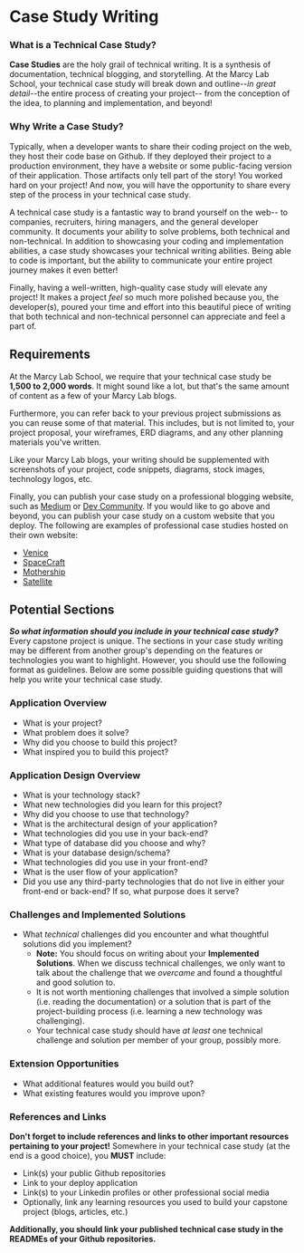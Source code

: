 # Case Study Writing

### What is a Technical Case Study?
**Case Studies** are the holy grail of technical writing. It is a synthesis of documentation, technical blogging, and storytelling. At the Marcy Lab School, your technical case study will break down and outline--*in great detail*--the entire process of creating your project-- from the conception of the idea, to planning and implementation, and beyond! 

### Why Write a Case Study?
Typically, when a developer wants to share their coding project on the web, they host their code base on Github. If they deployed their project to a production environment, they have a website or some public-facing version of their application. Those artifacts only tell part of the story! You worked hard on your project! And now, you will have the opportunity to share every step of the process in your technical case study. 

A technical case study is a fantastic way to brand yourself on the web-- to companies, recruiters, hiring managers, and the general developer community. It documents your ability to solve problems, both technical and non-technical. In addition to showcasing your coding and implementation abilities, a case study showcases your technical writing abilities. Being able to code is important, but the ability to communicate your entire project journey makes it even better! 

Finally, having a well-written, high-quality case study will elevate any project! It makes a project *feel* so much more polished because you, the developer(s), poured your time and effort into this beautiful piece of writing that both technical and non-technical personnel can appreciate and feel a part of. 

## Requirements

At the Marcy Lab School, we require that your technical case study be **1,500 to 2,000 words**. It might sound like a lot, but that's the same amount of content as a few of your Marcy Lab blogs. 

Furthermore, you can refer back to your previous project submissions as you can reuse some of that material. This includes, but is not limited to, your project proposal, your wireframes, ERD diagrams, and any other planning materials you've written. 

Like your Marcy Lab blogs, your writing should be supplemented with screenshots of your project, code snippets, diagrams, stock images,  technology logos, etc.

Finally, you can publish your case study on a professional blogging website, such as [Medium](https://medium.com/) or [Dev Community](https://dev.to/). If you would like to go above and beyond, you can publish your case study on a custom website that you deploy. The following are examples of professional case studies hosted on their own website:
- [Venice](https://venice-framework.github.io/case-study.html)
- [SpaceCraft](https://spacecraft-repl.com/whitepaper)
- [Mothership](https://mothership.live/case-study.html)
- [Satellite](https://satellite-baas.github.io/#case-study)

## Potential Sections

**_So what information should you include in your technical case study?_** Every capstone project is unique. The sections in your case study writing may be different from another group's depending on the features or technologies you want to highlight. However, you should use the following format as guidelines. Below are some possible guiding questions that will help you write your technical case study. 

### Application Overview

- What is your project?
- What problem does it solve?
- Why did you choose to build this project?
- What inspired you to build this project?

### Application Design Overview

- What is your technology stack?
- What new technologies did you learn for this project?
- Why did you choose to use that technology?
- What is the architectural design of your application?
- What technologies did you use in your back-end?
- What type of database did you choose and why?
- What is your database design/schema?
- What technologies did you use in your front-end?
- What is the user flow of your application?
- Did you use any third-party technologies that do not live in either your front-end or back-end? If so, what purpose does it serve?

### Challenges and Implemented Solutions
- What _technical_ challenges did you encounter and what thoughtful solutions did you implement?
    - **Note:** You should focus on writing about your **Implemented Solutions**. When we discuss technical challenges, we only want to talk about the challenge that we *overcame* and found a thoughtful and good solution to.
    - It is not worth mentioning challenges that involved a simple solution (i.e. reading the documentation) or a solution that is part of the project-building process (i.e. learning a new technology was challenging). 
    - Your technical case study should have *at least* one technical challenge and solution per member of your group, possibly more. 
        
### Extension Opportunities

- What additional features would you build out?
- What existing features would you improve upon?

### References and Links

**Don't forget to include references and links to other important resources pertaining to your project!** Somewhere in your technical case study (at the end is a good choice), you **MUST** include:

- Link(s) your public Github repositories
- Link to your deploy application
- Link(s) to your Linkedin profiles or other professional social media
- Optionally, link any learning resources you used to build your capstone project (blogs, articles, etc.)

**Additionally, you should link your published technical case study in the READMEs of your Github repositories.**
